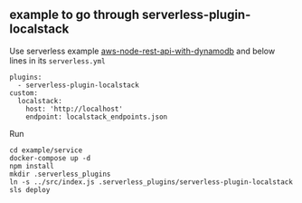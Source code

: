 ## example to go through serverless-plugin-localstack

Use serverless example [aws-node-rest-api-with-dynamodb](https://github.com/serverless/examples/tree/master/aws-node-rest-api-with-dynamodb) and below lines in its `serverless.yml`


```
plugins:
  - serverless-plugin-localstack
custom:
  localstack:
    host: 'http://localhost'
    endpoint: localstack_endpoints.json
```

Run 

```
cd example/service
docker-compose up -d
npm install
mkdir .serverless_plugins
ln -s ../src/index.js .serverless_plugins/serverless-plugin-localstack
sls deploy
```

